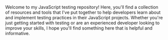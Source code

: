 Welcome to my JavaScript testing repository! Here, you'll find a collection of resources and tools that I've put together to help developers learn about and implement testing practices in their JavaScript projects. Whether you're just getting started with testing or are an experienced developer looking to improve your skills, I hope you'll find something here that is helpful and informative.

